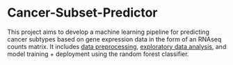 # Cancer-Subset-Predictor

This project aims to develop a machine learning pipeline for predicting cancer subtypes based on gene expression data in the form of an RNAseq counts matrix. It includes [data preprocessing](https://github.com/StevenN2021/Cancer-Subset-Predictor/blob/main/notebooks/preprocess.ipynb), [exploratory data analysis](https://github.com/StevenN2021/Cancer-Subset-Predictor/blob/main/notebooks/eda.ipynb#:~:text=eda.-,ipynb,-preprocess.ipynb), and model training + deployment using the random forest classifier. 
